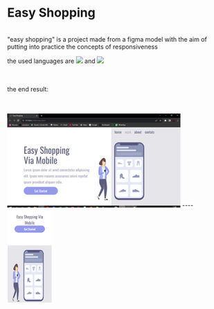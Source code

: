 <h1>Easy Shopping</h1> <br> 
"easy shopping" is a project made from a figma model with the aim of putting into practice the concepts of responsiveness <br>
<p>the used languages are <img src="https://img.shields.io/badge/HTML5-E34F26?style=for-the-badge&logo=html5&logoColor=white" width="70px"/> and <img src="https://img.shields.io/badge/CSS-239120?&style=for-the-badge&logo=css3&logoColor=white" width="60px"/></p>
<br>
<br>
the end result:
<br>  <br> <br>
<p>
  <img src="https://github.com/mMarceloH/Easy-Shopping/blob/master/assets/desktop.PNG?raw=true" width="400px">
  ----
  <img src="https://github.com/mMarceloH/Easy-Shopping/blob/master/assets/mobile.PNG?raw=true" width="103px">
</p>
